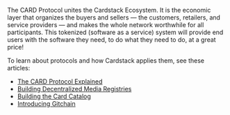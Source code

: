 The CARD Protocol unites the Cardstack Ecosystem. It is the economic layer that organizes the buyers and sellers — the customers, retailers, and service providers — and makes the whole network worthwhile for all participants. This tokenized  (software as a service) system will provide end users with the software they need, to do what they need to do, at a great price!

To learn about protocols and how Cardstack applies them, see these articles:

- [The CARD Protocol Explained](https://medium.com/cardstack/the-card-protocol-explained-c78e8e091a72)
- [Building Decentralized Media Registries](https://medium.com/cardstack/building-decentralized-media-registries-a953fd36d3d4)
- [Building the Card Catalog](https://medium.com/cardstack/building-the-card-catalog-bf034445d05e)
- [Introducing Gitchain](https://medium.com/cardstack/introducing-gitchain-add61790226e)
